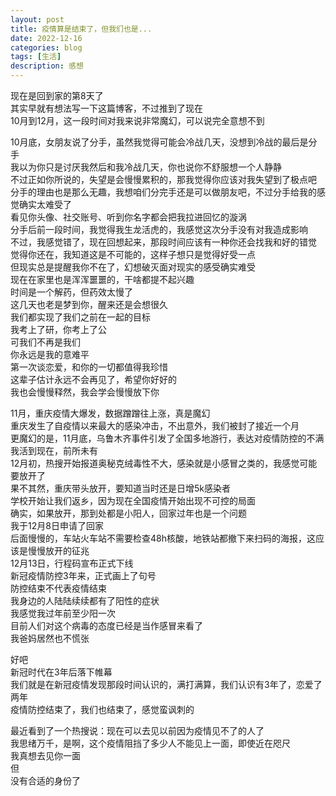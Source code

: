```yaml
---
layout: post
title: 疫情算是结束了，但我们也是...
date: 2022-12-16
categories: blog
tags: [生活]
description: 感想
---
```


现在是回到家的第8天了<br>
其实早就有想法写一下这篇博客，不过推到了现在<br>
10月到12月，这一段时间对我来说非常魔幻，可以说完全意想不到<br>

10月底，女朋友说了分手，虽然我觉得可能会冷战几天，没想到冷战的最后是分手<br>
我以为你只是讨厌我然后和我冷战几天，你也说你不舒服想一个人静静<br>
不过正如你所说的，失望是会慢慢累积的，那我觉得你应该对我失望到了极点吧<br>
分手的理由也是那么无趣，我想咱们分完手还是可以做朋友吧，不过分手给我的感觉确实太难受了<br>
看见你头像、社交账号、听到你名字都会把我拉进回忆的漩涡<br>
分手后前一段时间，我觉得我生龙活虎的，我感觉这次分手没有对我造成影响<br>
不过，我感觉错了，现在回想起来，那段时间应该有一种你还会找我和好的错觉<br>
觉得你还在，我知道这是不可能的，这样子想只是觉得好受一点<br>
但现实总是提醒我你不在了，幻想破灭面对现实的感受确实难受<br>
现在在家里也是浑浑噩噩的，干啥都提不起兴趣<br>
时间是一个解药，但药效太慢了<br>
这几天也老是梦到你，醒来还是会想很久<br>
我们都实现了我们之前在一起的目标<br>
我考上了研，你考上了公<br>
可我们不再是我们<br>
你永远是我的意难平<br>
第一次谈恋爱，和你的一切都值得我珍惜<br>
这辈子估计永远不会再见了，希望你好好的<br>
我也会慢慢释然，我会学会慢慢放下你<br>

11月，重庆疫情大爆发，数据蹭蹭往上涨，真是魔幻<br>
重庆发生了自疫情以来最大的感染冲击，不出意外，我们被封了接近一个月<br>
更魔幻的是，11月底，乌鲁木齐事件引发了全国多地游行，表达对疫情防控的不满<br>
我活到现在，前所未有<br>
12月初，热搜开始报道奥秘克绒毒性不大，感染就是小感冒之类的，我感觉可能要放开了<br>
果不其然，重庆带头放开，要知道当时还是日增5k感染者<br>
学校开始让我们返乡，因为现在全国疫情开始出现不可控的局面<br>
确实，如果放开，那到处都是小阳人，回家过年也是一个问题<br>
我于12月8日申请了回家<br>
后面慢慢的，车站火车站不需要检查48h核酸，地铁站都撤下来扫码的海报，这应该是慢慢放开的征兆<br>
12月13日，行程码宣布正式下线<br>
新冠疫情防控3年来，正式画上了句号<br>
防控结束不代表疫情结束<br>
我身边的人陆陆续续都有了阳性的症状<br>
我感觉我过年前至少阳一次<br>
目前人们对这个病毒的态度已经是当作感冒来看了<br>
我爸妈居然也不慌张<br>

好吧<br>
新冠时代在3年后落下帷幕<br>
我们就是在新冠疫情发现那段时间认识的，满打满算，我们认识有3年了，恋爱了两年<br>
疫情防控结束了，我们也结束了，感觉蛮讽刺的<br>

最近看到了一个热搜说：现在可以去见以前因为疫情见不了的人了<br>
我思绪万千，是啊，这个疫情阻挡了多少人不能见上一面，即使近在咫尺<br>
我真想去见你一面<br>
但<br>
没有合适的身份了<br>















